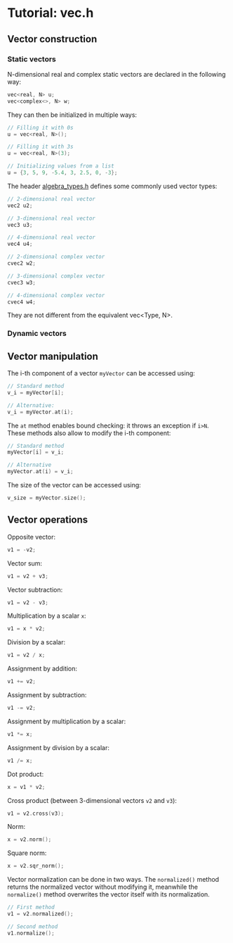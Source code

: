 # Tutorial: vec.h

## Vector construction

### Static vectors

N-dimensional real and complex static vectors are declared in the following way:

```cpp
vec<real, N> u;
vec<complex<>, N> w;
```

They can then be initialized in multiple ways:

```cpp
// Filling it with 0s
u = vec<real, N>();

// Filling it with 3s
u = vec<real, N>(3);

// Initializing values from a list
u = {3, 5, 9, -5.4, 3, 2.5, 0, -3};
```

The header [algebra_types.h](https://github.com/chaotic-society/theoretica/blob/master/src/algebra/algebra_types.h) defines some commonly used vector types:

```cpp
// 2-dimensional real vector
vec2 u2;

// 3-dimensional real vector
vec3 u3;

// 4-dimensional real vector
vec4 u4;

// 2-dimensional complex vector
cvec2 w2;

// 3-dimensional complex vector
cvec3 w3;

// 4-dimensional complex vector
cvec4 w4;
```

They are not different from the equivalent vec<Type, N>.


### Dynamic vectors

## Vector manipulation


The i-th component of a vector `myVector` can be accessed using:

```cpp
// Standard method
v_i = myVector[i];

// Alternative:
v_i = myVector.at(i);
```

The `at` method enables bound checking: it throws an exception if `i>N`. These methods also allow to modify the i-th component:

```cpp
// Standard method
myVector[i] = v_i;

// Alternative
myVector.at(i) = v_i;
```

The size of the vector can be accessed using:

```cpp
v_size = myVector.size();
```

## Vector operations

Opposite vector:

```cpp
v1 = -v2;
```

Vector sum:

```cpp
v1 = v2 + v3;
```

Vector subtraction:

```cpp
v1 = v2 - v3;
```

Multiplication by a scalar `x`:

```cpp
v1 = x * v2;
```

Division by a scalar:

```cpp
v1 = v2 / x;
```

Assignment by addition:

```cpp
v1 += v2;
```

Assignment by subtraction:

```cpp
v1 -= v2;
```

Assignment by multiplication by a scalar:

```cpp
v1 *= x;
```

Assignment by division by a scalar:

```cpp
v1 /= x;
```

Dot product:

```cpp
x = v1 * v2;
```

Cross product (between 3-dimensional vectors `v2` and `v3`):

```cpp
v1 = v2.cross(v3);
```

Norm:

```cpp
x = v2.norm();
```

Square norm:

```cpp
x = v2.sqr_norm();
```

Vector normalization can be done in two ways. The `normalized()` method returns the normalized vector without modifying it, meanwhile the `normalize()` method overwrites the vector itself with its normalization.

```cpp
// First method
v1 = v2.normalized();

// Second method
v1.normalize();
```

